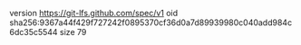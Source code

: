 version https://git-lfs.github.com/spec/v1
oid sha256:9367a44f429f727242f0895370cf36d0a7d89939980c040add984c6dc35c5544
size 79
